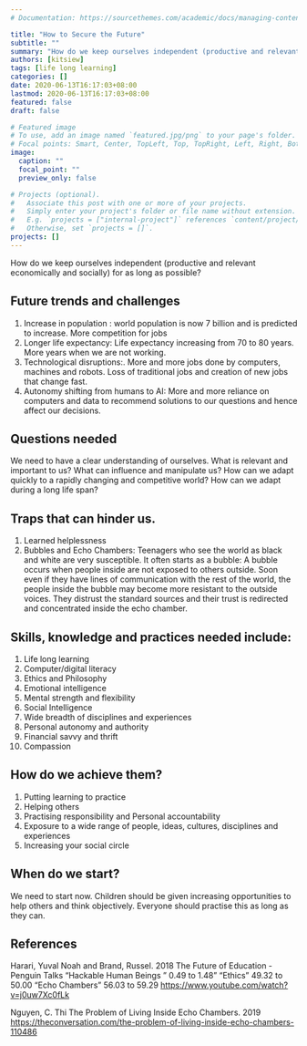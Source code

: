 ```yaml
---
# Documentation: https://sourcethemes.com/academic/docs/managing-content/

title: "How to Secure the Future"
subtitle: ""
summary: "How do we keep ourselves independent (productive and relevant economically and socially) for as long as possible?"
authors: [kitsiew]
tags: [life long learning]
categories: []
date: 2020-06-13T16:17:03+08:00
lastmod: 2020-06-13T16:17:03+08:00
featured: false
draft: false

# Featured image
# To use, add an image named `featured.jpg/png` to your page's folder.
# Focal points: Smart, Center, TopLeft, Top, TopRight, Left, Right, BottomLeft, Bottom, BottomRight.
image:
  caption: ""
  focal_point: ""
  preview_only: false

# Projects (optional).
#   Associate this post with one or more of your projects.
#   Simply enter your project's folder or file name without extension.
#   E.g. `projects = ["internal-project"]` references `content/project/deep-learning/index.md`.
#   Otherwise, set `projects = []`.
projects: []
---
```

How do we keep ourselves independent (productive and relevant economically and socially) for as long as possible?

## Future trends and challenges  
1. Increase in population : world population is now 7 billion and is predicted to increase. More competition for jobs
1. Longer life expectancy: Life expectancy increasing from 70 to 80 years. More years when we are not working.
1. Technological disruptions:. More and more jobs done by computers, machines and robots. Loss of traditional jobs and creation of new jobs that change fast.
1. Autonomy shifting from humans to AI: More and more reliance on computers and data to recommend solutions to our questions and hence affect our decisions.

## Questions needed
We need to have a clear understanding of ourselves. What is relevant and important to us? 
What can influence and manipulate us? How can we adapt quickly to a rapidly changing and competitive world? How can we adapt during a long life span?

 ## Traps that can hinder us.
1. Learned helplessness
1. Bubbles  and Echo Chambers: Teenagers who see the world as black and white are very susceptible. It often starts as a bubble: A bubble occurs when people inside are not exposed to others outside. Soon even if they have lines of communication with the rest of the world, the people inside the bubble may become more resistant to the outside voices. They distrust the standard sources and their trust is redirected and concentrated inside the echo chamber. 
 

## Skills, knowledge and practices needed include:
1. Life long learning
1. Computer/digital literacy
1. Ethics and Philosophy
1. Emotional intelligence
1. Mental strength and flexibility
1. Social Intelligence
1. Wide breadth of disciplines and experiences
1. Personal autonomy and authority
1. Financial savvy and thrift
1. Compassion
 
## How do we achieve them?
1. Putting learning to practice
1. Helping others
1. Practising responsibility and Personal accountability
1. Exposure to a wide range of people, ideas, cultures, disciplines and experiences
1. Increasing your social circle

## When do we start?
We need to start now. Children should be given increasing opportunities to help others and think objectively. Everyone should practise this as long as they can.
 

## References

Harari, Yuval Noah and Brand, Russel. 2018
The Future of Education - Penguin Talks
“Hackable Human Beings ” 0.49 to 1.48”
“Ethics” 49.32 to 50.00
“Echo Chambers” 56.03 to 59.29
 https://www.youtube.com/watch?v=j0uw7Xc0fLk

Nguyen, C. Thi
The Problem of Living Inside Echo Chambers. 2019
https://theconversation.com/the-problem-of-living-inside-echo-chambers-110486

